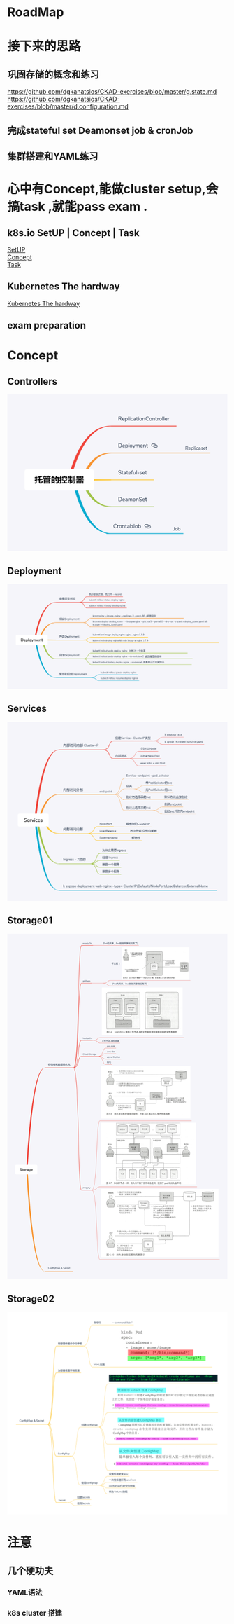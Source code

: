 #  RoadMap

#  接下来的思路

## 巩固存储的概念和练习

https://github.com/dgkanatsios/CKAD-exercises/blob/master/g.state.md
https://github.com/dgkanatsios/CKAD-exercises/blob/master/d.configuration.md


## 完成stateful set Deamonset job & cronJob


## 集群搭建和YAML练习



# 心中有Concept,能做cluster setup,会搞task ,就能pass exam .
## k8s.io SetUP | Concept | Task   

[SetUP](https://kubernetes.io/docs/setup/)   
[Concept](https://kubernetes.io/docs/concepts/)   
[Task](https://kubernetes.io/docs/tasks/)   

## Kubernetes The hardway   
[Kubernetes The hardway ](https://github.com/latermonk/cka-pre/blob/master/Issues/05-k8s-the-hard-way.md   )


## exam preparation


# Concept   

## Controllers   
![](https://raw.githubusercontent.com/latermonk/cka-pre/master/Issues/images/Pod-Controller.png) 

## Deployment

![](https://raw.githubusercontent.com/latermonk/cka-pre/master/Issues/images/Deployment.png)

## Services   
![](https://raw.githubusercontent.com/latermonk/cka-pre/master/Issues/images/Services-Detail.png)


## Storage01
![](https://raw.githubusercontent.com/latermonk/cka-pre/master/Issues/images/Storage01.png)


## Storage02
![](https://raw.githubusercontent.com/latermonk/cka-pre/master/Issues/images/Storage02.png)


#  注意  
##  几个硬功夫   

###  YAML语法 
###  k8s cluster 搭建  

